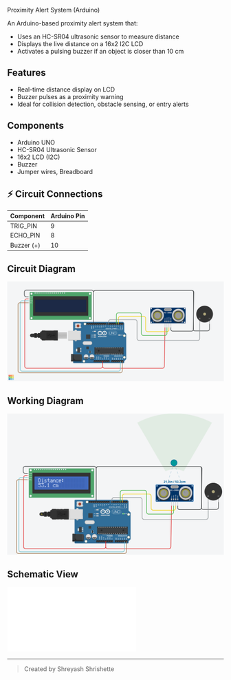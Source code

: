 Proximity Alert System (Arduino)

An Arduino-based proximity alert system that:
- Uses an HC-SR04 ultrasonic sensor to measure distance
- Displays the live distance on a 16x2 I2C LCD
- Activates a pulsing buzzer if an object is closer than 10 cm

## Features
- Real-time distance display on LCD
- Buzzer pulses as a proximity warning
- Ideal for collision detection, obstacle sensing, or entry alerts

## Components
- Arduino UNO
- HC-SR04 Ultrasonic Sensor
- 16x2 LCD (I2C)
- Buzzer
- Jumper wires, Breadboard

## ⚡ Circuit Connections

| Component       | Arduino Pin |
|----------------|-------------|
| TRIG_PIN       | 9           |
| ECHO_PIN       | 8           |
| Buzzer (+)     | 10          |

## Circuit Diagram
![Circuit Diagram](Image/Proximity-Alert-System.png)

## Working Diagram
![Working Diagram](Image/Proximity-Alert-System-Working.png)


## Schematic View
![Schematic View](Image/Proximity-Alert-System.pdf)

---

> Created by Shreyash Shrishette
